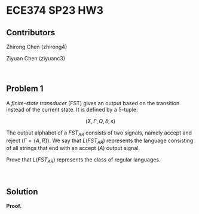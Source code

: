# ECE374 SP23 HW3

## Contributors

Zhirong Chen (zhirong4)

Ziyuan Chen (ziyuanc3)

<br>

## Problem 1

A *finite-state transducer* (FST) gives an output based on the transition instead of the current state. It is defined by a 5-tuple:

$$ (\Sigma, \Gamma, Q, \delta, s) $$

The output alphabet of a $FST_{AR}$ consists of two signals, namely accept and reject ($\Gamma = \{A, R\}$). We say that $L(FST_{AR})$ represents the language consisting of all strings that end with an accept ($A$) output signal.

Prove that $L(FST_{AR})$ represents the class of regular languages.

<br>

## Solution

**Proof.**
